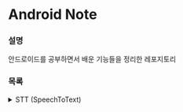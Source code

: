 # Android Note

### 설명
안드로이드를 공부하면서 배운 기능들을 정리한 레포지토리

### 목록
<details>
<summary>STT (SpeechToText)</summary>
<div markdown="1">
<br>

~~~
<uses-permission android:name="android.permission.INTERNET" />
<uses-permission android:name="android.permission.RECORD_AUDIO" />
~~~
  
[참고 URL] (https://itstory1592.tistory.com/50)

</div>
</details>
